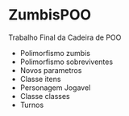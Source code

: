# ZumbisPOO

Trabalho Final da Cadeira de POO


- Polimorfismo zumbis
- Polimorfismo sobreviventes
- Novos parametros
- Classe itens
- Personagem Jogavel
- Classe classes
- Turnos
